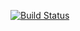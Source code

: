 [![Build Status](https://travis-ci.org/cwarner818/tt.svg?branch=master)](https://travis-ci.org/cwarner818/tt)

